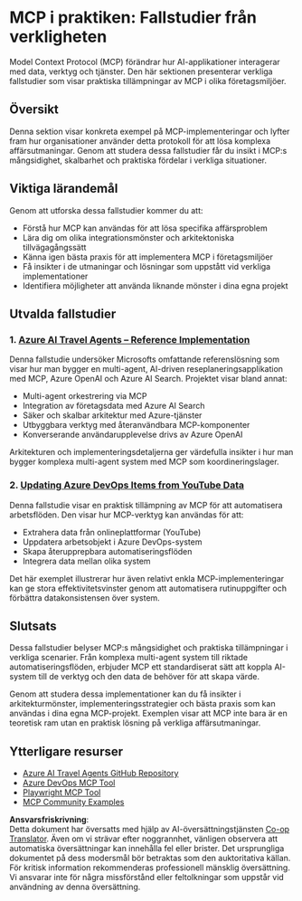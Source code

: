 <!--
CO_OP_TRANSLATOR_METADATA:
{
  "original_hash": "23899e82d806f25e5e46e89aab564dca",
  "translation_date": "2025-06-13T21:26:41+00:00",
  "source_file": "09-CaseStudy/README.md",
  "language_code": "sv"
}
-->
# MCP i praktiken: Fallstudier från verkligheten

Model Context Protocol (MCP) förändrar hur AI-applikationer interagerar med data, verktyg och tjänster. Den här sektionen presenterar verkliga fallstudier som visar praktiska tillämpningar av MCP i olika företagsmiljöer.

## Översikt

Denna sektion visar konkreta exempel på MCP-implementeringar och lyfter fram hur organisationer använder detta protokoll för att lösa komplexa affärsutmaningar. Genom att studera dessa fallstudier får du insikt i MCP:s mångsidighet, skalbarhet och praktiska fördelar i verkliga situationer.

## Viktiga lärandemål

Genom att utforska dessa fallstudier kommer du att:

- Förstå hur MCP kan användas för att lösa specifika affärsproblem  
- Lära dig om olika integrationsmönster och arkitektoniska tillvägagångssätt  
- Känna igen bästa praxis för att implementera MCP i företagsmiljöer  
- Få insikter i de utmaningar och lösningar som uppstått vid verkliga implementationer  
- Identifiera möjligheter att använda liknande mönster i dina egna projekt  

## Utvalda fallstudier

### 1. [Azure AI Travel Agents – Reference Implementation](./travelagentsample.md)

Denna fallstudie undersöker Microsofts omfattande referenslösning som visar hur man bygger en multi-agent, AI-driven reseplaneringsapplikation med MCP, Azure OpenAI och Azure AI Search. Projektet visar bland annat:

- Multi-agent orkestrering via MCP  
- Integration av företagsdata med Azure AI Search  
- Säker och skalbar arkitektur med Azure-tjänster  
- Utbyggbara verktyg med återanvändbara MCP-komponenter  
- Konverserande användarupplevelse drivs av Azure OpenAI  

Arkitekturen och implementeringsdetaljerna ger värdefulla insikter i hur man bygger komplexa multi-agent system med MCP som koordineringslager.

### 2. [Updating Azure DevOps Items from YouTube Data](./UpdateADOItemsFromYT.md)

Denna fallstudie visar en praktisk tillämpning av MCP för att automatisera arbetsflöden. Den visar hur MCP-verktyg kan användas för att:

- Extrahera data från onlineplattformar (YouTube)  
- Uppdatera arbetsobjekt i Azure DevOps-system  
- Skapa återupprepbara automatiseringsflöden  
- Integrera data mellan olika system  

Det här exemplet illustrerar hur även relativt enkla MCP-implementeringar kan ge stora effektivitetsvinster genom att automatisera rutinuppgifter och förbättra datakonsistensen över system.

## Slutsats

Dessa fallstudier belyser MCP:s mångsidighet och praktiska tillämpningar i verkliga scenarier. Från komplexa multi-agent system till riktade automatiseringsflöden, erbjuder MCP ett standardiserat sätt att koppla AI-system till de verktyg och den data de behöver för att skapa värde.

Genom att studera dessa implementationer kan du få insikter i arkitekturmönster, implementeringsstrategier och bästa praxis som kan användas i dina egna MCP-projekt. Exemplen visar att MCP inte bara är en teoretisk ram utan en praktisk lösning på verkliga affärsutmaningar.

## Ytterligare resurser

- [Azure AI Travel Agents GitHub Repository](https://github.com/Azure-Samples/azure-ai-travel-agents)  
- [Azure DevOps MCP Tool](https://github.com/microsoft/azure-devops-mcp)  
- [Playwright MCP Tool](https://github.com/microsoft/playwright-mcp)  
- [MCP Community Examples](https://github.com/microsoft/mcp)

**Ansvarsfriskrivning**:  
Detta dokument har översatts med hjälp av AI-översättningstjänsten [Co-op Translator](https://github.com/Azure/co-op-translator). Även om vi strävar efter noggrannhet, vänligen observera att automatiska översättningar kan innehålla fel eller brister. Det ursprungliga dokumentet på dess modersmål bör betraktas som den auktoritativa källan. För kritisk information rekommenderas professionell mänsklig översättning. Vi ansvarar inte för några missförstånd eller feltolkningar som uppstår vid användning av denna översättning.